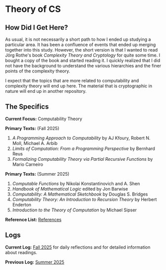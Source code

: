 # Theory of CS 

## How Did I Get Here?

As usual, it is not necessarily a short path to how I ended up studying a particular area. It has been a confluence of events that ended up merging together into this study. However, the short version is that I wanted to read Jörg Rothe's book *Complexity Theory and Cryptology* for quite some time. I bought a copy of the book and started reading it. I quickly realized that I did not have the background to understand the various hierarchies and the finer points of the complexity theory. 

I expect that the topics that are more related to computability and complexity theory will end up here. The material that is cryptographic in nature will end up in another repository.

## The Specifics

**Current Focus:** Computability Theory

**Primary Texts:** (Fall 2025)
1. *A Programming Approach to Computability* by AJ Kfoury, Robert N. Moll, Michael A. Arbib
2. *Limits of Computation: From a Programming Perspective* by Bernhard Reus
3. *Formalizing Computability Theory via Partial Recursive Functions* by Mario Carneiro

**Primary Texts:** (Summer 2025)

1. *Computable Functions* by Nikolai Konstantinovich and A. Shen
2. *Handbook of Mathematical Logic* edited by Jon Barwise
3. *Computability: A Mathematical Sketchbook* by Douglas S. Bridges
4. *Computability Theory: An Introduction to Recursion Theory* by Herbert Enderton
5. *Introduction to the Theory of Computation* by Michael Sipser

**Reference List:** [References](./references.md)

## Logs

**Current Log:** [Fall 2025](./fall2025.md) for daily reflections and for detailed information about readings.

**Previous Log:** [Summer 2025](./summer2025.md) 